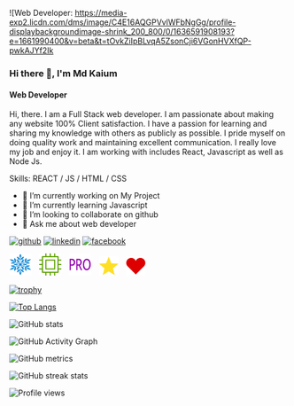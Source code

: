 ![Web Developer: https://media-exp2.licdn.com/dms/image/C4E16AQGPVvlWFbNgGg/profile-displaybackgroundimage-shrink_200_800/0/1636591908193?e=1661990400&v=beta&t=tOvkZiIpBLvqA5ZsonCji6VGonHVXfQP-pwkAJYf2Ik

### Hi there 👋, I'm Md Kaium
#### Web Developer


Hi, there. I am a Full Stack web developer. I am passionate about making any website 100% Client satisfaction. I have a passion for learning and sharing my knowledge with others as publicly as possible.    I pride myself on doing quality work and maintaining excellent communication. I really love my job and enjoy it. I am working with includes React, Javascript as well as Node Js. 

Skills:  REACT / JS / HTML / CSS

- 🔭 I’m currently working on My Project 
- 🌱 I’m currently learning Javascript 
- 👯 I’m looking to collaborate on github 
- 💬 Ask me about web developer 


[<img src='https://cdn.jsdelivr.net/npm/simple-icons@3.0.1/icons/github.svg' alt='github' height='40'>](https://github.com/Kaium456)  [<img src='https://cdn.jsdelivr.net/npm/simple-icons@3.0.1/icons/linkedin.svg' alt='linkedin' height='40'>](https://www.linkedin.com/in/https://www.linkedin.com/in/coderkaium//)  [<img src='https://cdn.jsdelivr.net/npm/simple-icons@3.0.1/icons/facebook.svg' alt='facebook' height='40'>](https://www.facebook.com/https://www.facebook.com/profile.php?id=100009233359977)  

<a href='https://archiveprogram.github.com/'><img src='https://raw.githubusercontent.com/acervenky/animated-github-badges/master/assets/acbadge.gif' width='40' height='40'></a> <a href='https://docs.github.com/en/developers'><img src='https://raw.githubusercontent.com/acervenky/animated-github-badges/master/assets/devbadge.gif' width='40' height='40'></a> <a href='https://github.com/pricing'><img src='https://raw.githubusercontent.com/acervenky/animated-github-badges/master/assets/pro.gif' width='40' height='40'></a> <a href='https://stars.github.com/'><img src='https://raw.githubusercontent.com/acervenky/animated-github-badges/master/assets/starbadge.gif' width='35' height='35'></a> <a href='https://docs.github.com/en/github/supporting-the-open-source-community-with-github-sponsors'><img src='https://raw.githubusercontent.com/acervenky/animated-github-badges/master/assets/sponsorbadge.gif' width='35' height='35'></a> 

[![trophy](https://github-profile-trophy.vercel.app/?username=Kaium456)](https://github.com/ryo-ma/github-profile-trophy)

[![Top Langs](https://github-readme-stats.vercel.app/api/top-langs/?username=Kaium456)](https://github.com/anuraghazra/github-readme-stats)

![GitHub stats](https://github-readme-stats.vercel.app/api?username=Kaium456&show_icons=true&count_private=true)  

![GitHub Activity Graph](https://activity-graph.herokuapp.com/graph?username=Kaium456)  

![GitHub metrics](https://metrics.lecoq.io/Kaium456)  

![GitHub streak stats](https://github-readme-streak-stats.herokuapp.com/?user=Kaium456)  

![Profile views](https://gpvc.arturio.dev/Kaium456)  
